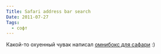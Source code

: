 ```yaml
---
Title: Safari address bar search
Date: 2011-07-27
Tags:
  - софт
---
```


Какой-то охуенный чувак написал [омнибокс для сафари](https://github.com/rs/SafariOmnibar) :)